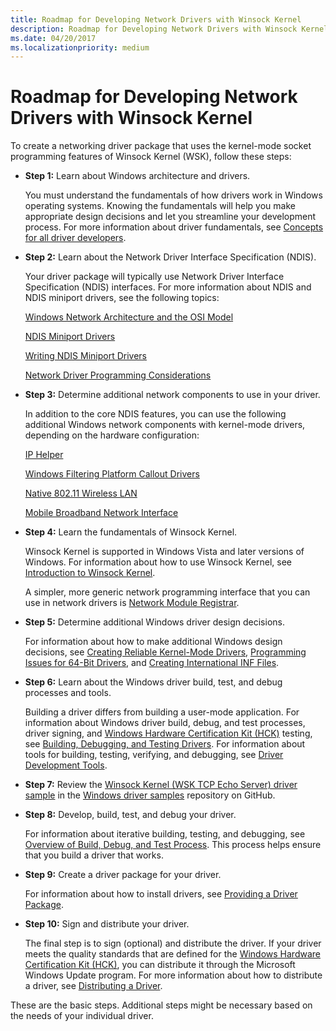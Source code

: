 ```yaml
---
title: Roadmap for Developing Network Drivers with Winsock Kernel
description: Roadmap for Developing Network Drivers with Winsock Kernel
ms.date: 04/20/2017
ms.localizationpriority: medium
---
```


# Roadmap for Developing Network Drivers with Winsock Kernel


To create a networking driver package that uses the kernel-mode socket programming features of Winsock Kernel (WSK), follow these steps:

-   **Step 1:** Learn about Windows architecture and drivers.

    You must understand the fundamentals of how drivers work in Windows operating systems. Knowing the fundamentals will help you make appropriate design decisions and let you streamline your development process. For more information about driver fundamentals, see [Concepts for all driver developers](../gettingstarted/concepts-and-knowledge-for-all-driver-developers.md).

-   **Step 2:** Learn about the Network Driver Interface Specification (NDIS).

    Your driver package will typically use Network Driver Interface Specification (NDIS) interfaces. For more information about NDIS and NDIS miniport drivers, see the following topics:

    [Windows Network Architecture and the OSI Model](windows-network-architecture-and-the-osi-model.md)

    [NDIS Miniport Drivers](roadmap-for-developing-ndis-miniport-drivers.md)

    [Writing NDIS Miniport Drivers](./initializing-a-miniport-driver.md)

    [Network Driver Programming Considerations](network-driver-programming-considerations.md)

-   **Step 3:** Determine additional network components to use in your driver.

    In addition to the core NDIS features, you can use the following additional Windows network components with kernel-mode drivers, depending on the hardware configuration:

    [IP Helper](ip-helper.md)

    [Windows Filtering Platform Callout Drivers](introduction-to-windows-filtering-platform-callout-drivers.md)

    [Native 802.11 Wireless LAN](/previous-versions/windows/hardware/wireless/ff560689(v=vs.85))

    [Mobile Broadband Network Interface](mb-interface-overview.md)

-   **Step 4:** Learn the fundamentals of Winsock Kernel.

    Winsock Kernel is supported in Windows Vista and later versions of Windows. For information about how to use Winsock Kernel, see [Introduction to Winsock Kernel](introduction-to-winsock-kernel.md).

    A simpler, more generic network programming interface that you can use in network drivers is [Network Module Registrar](network-module-registrar2.md).

-   **Step 5:** Determine additional Windows driver design decisions.

    For information about how to make additional Windows design decisions, see [Creating Reliable Kernel-Mode Drivers](../kernel/creating-reliable-kernel-mode-drivers.md), [Programming Issues for 64-Bit Drivers](../kernel/porting-your-driver-to-64-bit-windows.md), and [Creating International INF Files](../install/creating-international-inf-files.md).

-   **Step 6:** Learn about the Windows driver build, test, and debug processes and tools.

    Building a driver differs from building a user-mode application. For information about Windows driver build, debug, and test processes, driver signing, and [Windows Hardware Certification Kit (HCK)](https://go.microsoft.com/fwlink/p/?LinkId=733613) testing, see [Building, Debugging, and Testing Drivers](/windows-hardware/drivers). For information about tools for building, testing, verifying, and debugging, see [Driver Development Tools](../devtest/index.md).

-   **Step 7:** Review the [Winsock Kernel (WSK TCP Echo Server) driver sample](https://go.microsoft.com/fwlink/p/?LinkId=617935) in the [Windows driver samples](https://go.microsoft.com/fwlink/p/?LinkId=616507) repository on GitHub.

-   **Step 8:** Develop, build, test, and debug your driver.

    For information about iterative building, testing, and debugging, see [Overview of Build, Debug, and Test Process](/windows-hardware/drivers). This process helps ensure that you build a driver that works.

-   **Step 9:** Create a driver package for your driver.

    For information about how to install drivers, see [Providing a Driver Package](/windows-hardware/drivers).

-   **Step 10:** Sign and distribute your driver.

    The final step is to sign (optional) and distribute the driver. If your driver meets the quality standards that are defined for the [Windows Hardware Certification Kit (HCK)](https://go.microsoft.com/fwlink/p/?LinkId=733613), you can distribute it through the Microsoft Windows Update program. For more information about how to distribute a driver, see [Distributing a Driver](/windows-hardware/drivers).

These are the basic steps. Additional steps might be necessary based on the needs of your individual driver.


